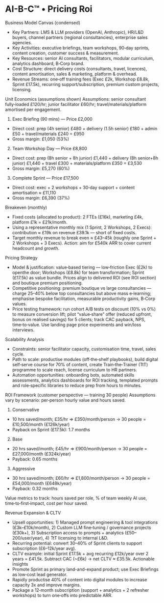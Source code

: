 # AI-B-C™ • Pricing Roi

Business Model Canvas (condensed)
- Key Partners: LMS & LLM providers (OpenAI, Anthropic), HR/L&D buyers, channel partners (regional consultancies), enterprise sales agencies.
- Key Activities: executive briefings, team workshops, 90‑day sprints, content creation, customer success & measurement.
- Key Resources: senior AI consultants, facilitators, modular curriculum, analytics dashboard, B‑Corp brand.
- Cost Structure: direct delivery costs (consultants, travel, licences), content amortisation, sales & marketing, platform & overhead.
- Revenue Streams: one‑off training fees (Exec £2k, Workshop £8.8k, Sprint £17.5k), recurring support/subscription, premium custom projects, licensing.

Unit Economics (assumptions shown)
Assumptions: senior consultant fully‑loaded £120/hr; junior facilitator £60/hr; travel/materials/platform amortised per engagement.

1) Exec Briefing (90 mins) — Price £2,000
- Direct cost: prep (4h senior) £480 + delivery (1.5h senior) £180 + admin £50 + travel/materials £240 = £950
- Gross margin: £1,050 (53%)

2) Team Workshop Day — Price £8,800
- Direct cost: prep (8h senior + 8h junior) £1,440 + delivery (8h senior+8h junior) £1,440 + travel £300 + materials/platform £350 = £3,530
- Gross margin: £5,270 (60%)

3) Complete Sprint — Price £17,500
- Direct cost: exec + 2 workshops + 30‑day support + content amortisation ≈ £11,110
- Gross margin: £6,390 (37%)

Breakeven (monthly)
- Fixed costs (allocated to product): 2 FTEs (£16k), marketing £4k, platform £1k = £21k/month.
- Using a representative monthly mix (1 Sprint, 2 Workshops, 2 Execs): contribution ≈ £19k on revenue £39.1k — short of fixed costs.
- Target monthly revenue to break even ≈ £43–45k (roughly one Sprint + 2 Workshops + 3 Execs). Action: aim for £540k ARR to cover current headcount and growth.

Pricing Strategy
- Model & justification: value‑based tiering — low‑friction Exec (£2k) to openthe door; Workshops (£8.8k) for team transformation; Sprint (£17.5k) as value bundle. Prices align to delivered ROI (see ROI section) and boutique premium positioning.
- Competitive positioning: premium boutique vs large consultancies — charge 25–40% below top consultancies but above mass e‑learning; emphasise bespoke facilitation, measurable productivity gains, B‑Corp values.
- Price testing framework: run cohort A/B tests on discount (10% vs 0%) to measure conversion lift; pilot “value‑share” offer (reduced upfront, bonus on realised savings) for 5 clients; track CAC payback, NPS, time‑to‑value. Use landing page price experiments and win/loss interviews.

Scalability Analysis
- Constraints: senior facilitator capacity, customisation time, travel, sales cycle.
- Path to scale: productise modules (off‑the‑shelf playbooks), build digital self‑serve course for 70% of content, create Train‑the‑Trainer (TtT) programme to scale reach, license curriculum to HR partners.
- Automation opportunities: onboarding bots, automated skills assessments, analytics dashboards for ROI tracking, templated prompts and role‑specific libraries to reduce prep from hours to minutes.

ROI Framework (customer perspective — training 30 people)
Assumptions vary by scenario: per‑person hourly value and hours saved.

1) Conservative
- 10 hrs saved/month; £35/hr => £350/month/person → 30 people = £10,500/month (£126k/year)
- Payback on Sprint (£17.5k): 1.7 months

2) Base
- 20 hrs saved/month; £45/hr => £900/month/person → 30 people = £27,000/month (£324k/year)
- Payback: 0.65 months

3) Aggressive
- 30 hrs saved/month; £60/hr => £1,800/month/person → 30 people = £54,000/month (£648k/year)
- Payback: 0.32 months

Value metrics to track: hours saved per role, % of team weekly AI use, time‑to‑first‑impact, cost per hour saved.

Revenue Expansion & CLTV
- Upsell opportunities: 1) Managed prompt engineering & tool integrations (£3k–£10k/month), 2) Custom LLM fine‑tuning / governance projects (£30k+), 3) Subscription access to prompts + analytics (£50–200/user/year), 4) TtT licensing to internal L&D.
- Recurring potential: convert 30–40% of Sprint clients to support subscription (£6–12k/year avg).
- CLTV example: initial Sprint £17.5k + avg recurring £12k/year over 2 years = £41.5k. Subtract CAC (~£6k) → net CLTV ≈ £35.5k.
Actionable insights
- Promote Sprint as primary land-and-expand product; use Exec Briefings as low‑cost lead generator.
- Rapidly productise 40% of content into digital modules to increase capacity 3x and improve margins.
- Package a 12‑month subscription (support + analytics + 2 refresher workshops) to turn one‑offs into predictable ARR.
